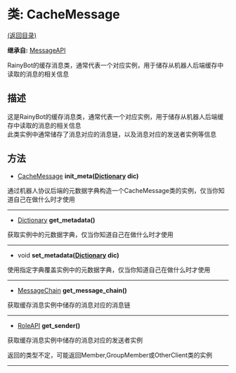 # 类: CacheMessage  
[(返回目录)](README.md)  
  
**继承自:** [MessageAPI](MessageAPI.md)  
  
RainyBot的缓存消息类，通常代表一个对应实例，用于储存从机器人后端缓存中读取的消息的相关信息  
  
## 描述  
  
这是RainyBot的缓存消息类，通常代表一个对应实例，用于储存从机器人后端缓存中读取的消息的相关信息   
此类实例中通常储存了消息对应的消息链，以及消息对应的发送者实例等信息  
  
## 方法 
  
- [CacheMessage](CacheMessage.md) **init_meta([Dictionary](https://docs.godotengine.org/en/latest/classes/class_dictionary.html) dic)**  
  
通过机器人协议后端的元数据字典构造一个CacheMessage类的实例，仅当你知道自己在做什么时才使用  
  
---  
  
- [Dictionary](https://docs.godotengine.org/en/latest/classes/class_dictionary.html) **get_metadata()**  
  
获取实例中的元数据字典，仅当你知道自己在做什么时才使用  
  
---  
  
- void **set_metadata([Dictionary](https://docs.godotengine.org/en/latest/classes/class_dictionary.html) dic)**  
  
使用指定字典覆盖实例中的元数据字典，仅当你知道自己在做什么时才使用  
  
---  
  
- [MessageChain](MessageChain.md) **get_message_chain()**  
  
获取缓存消息实例中储存的消息对应的消息链  
  
---  
  
- [RoleAPI](RoleAPI.md) **get_sender()**  
  
获取缓存消息实例中储存的消息对应的发送者实例   
  
返回的类型不定，可能返回Member,GroupMember或OtherClient类的实例  
  
---  
  


